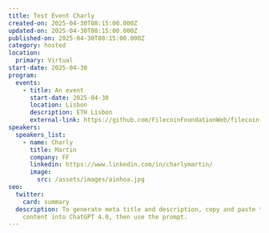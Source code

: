 ```yaml
---
title: Test Event Charly
created-on: 2025-04-30T08:15:00.000Z
updated-on: 2025-04-30T08:15:00.000Z
published-on: 2025-04-30T08:15:00.000Z
category: hosted
location:
  primary: Virtual
start-date: 2025-04-30
program:
  events:
    - title: An event
      start-date: 2025-04-30
      location: Lisbon
      description: ETH Lisbon
      external-link: https://github.com/FilecoinFoundationWeb/filecoin-foundation/pulls
speakers:
  speakers_list:
    - name: Charly
      title: Martin
      company: FF
      linkedin: https://www.linkedin.com/in/charlymartin/
      image:
        src: /assets/images/ainhoa.jpg
seo:
  twitter:
    card: summary
  description: To generate meta title and description, copy and paste the entry
    content into ChatGPT 4.0, then use the prompt.
---
```

